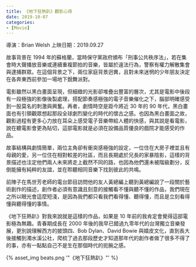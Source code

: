 ```yaml
---
title: 《地下狂熱趴》觀影心得
date: 2019-10-07
categories:
- [Movie]
---
```


導演：Brian Welsh
上映日期：2019.09.27

故事背景在 1994 年的蘇格蘭，當時保守黨政府頒布「刑事公共秩序法」，若在集會時大聲播放音樂或連續重複節拍的音樂，皆屬於違法行為，警察有權力解散集會與逮捕群眾。在這個背景之下，兩位家庭背景迥異，且對未來迷惘的少年朋友決定在各奔東西前參加一場地下銳舞派對。
<!-- more -->
電影雖然以黑白畫面呈現，但細緻的光影卻堆疊出豐富的層次，尤其是電影中後段有一段極強的影像後製處理，搭配節奏感極強的電子音樂催化之下，腦部明確感受到一股莫名的刺激與興奮。再者，劇情時空是距今將近 30 年的 90 年代，黑白畫面也有引領觀眾想起那段全球劇烈變化的時代的懷古之感。也因為黑白畫面之故，觀影過程有更多心力放在耳朵上感受電子音樂帶給人體的快感，與其說是看電影，說在聽電影會更為貼切，這部電影就是必須在設備品質優良的戲院才能感受的作品。

故事結構與劇情簡單，兩位主角卻有衝突感極強的設定，一位住在大房子裡並且有母親的愛，另一位住在相對較差的社區，而且長期處於兄長的家暴陰影，這樣的背景描述也注定他們兩人未來將走上截然不同的路，也因為他們還未被階級劃分，反倒能擁有純粹的友誼，並在聆聽相同音樂下找到彼此的共鳴。

前陣子在馬世芳老師的電台節目訪問他的友人黃總編上聽到黃總編說了一段關於藝術創作的描述，創作者必須有意識且刻意的接觸看不懂與聽不懂的作品，我們現在之所以眼光會這麼短淺，是因為我們都只看我們看得懂、聽得懂，而且是立刻看得懂與聽得懂的事情。

《地下狂熱趴》對我來說就是這樣的作品，如果是 10 年前的我肯定會覺得這部電影極為無趣。青春期成長在 2000 年後的我早已錯過九零年代的台灣獨立音樂發展，更別說理解西方的披頭四、Bob Dylan、David Bowie 與嬉皮文化，直到長大後接觸到濁水溪公社，爬梳了過去那段歷史才知道那年代的創作者做了很多不得了的事，亦有一點點自己不是生在那個時代的扼腕之感。

{% asset_img beats.png '"《地下狂熱趴》"' %}

